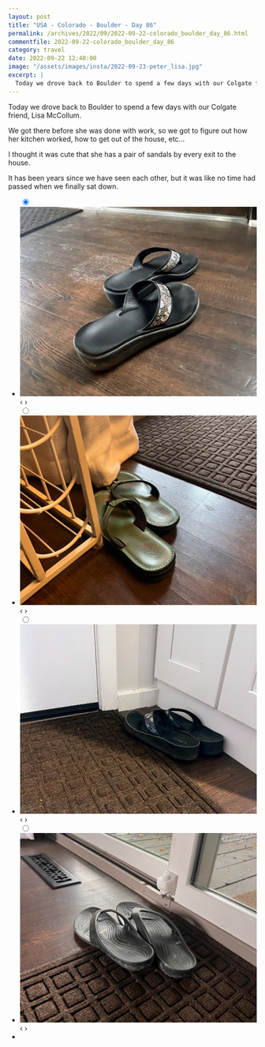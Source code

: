 ```yaml
---
layout: post
title: "USA - Colorado - Boulder - Day 86"
permalink: /archives/2022/09/2022-09-22-colorado_boulder_day_86.html
commentfile: 2022-09-22-colorado_boulder_day_86
category: travel
date: 2022-09-22 12:40:00
image: "/assets/images/insta/2022-09-23-peter_lisa.jpg"
excerpt: |
  Today we drove back to Boulder to spend a few days with our Colgate friend, Lisa McCollum.
---
```


Today we drove back to Boulder to spend a few days with our Colgate friend, Lisa McCollum.

We got there before she was done with work, so we got to figure out how her kitchen worked, how to get out of the house, etc...

I thought it was cute that she has a pair of sandals by every exit to the house.

It has been years since we have seen each other, but it was like no time had passed when we finally sat down.

<ul class="slides">
    <input type="radio" name="radio-btn" id="img-1" checked="checked" />
    <li class="slide-container">
        <div class="slide">
          <a href="/assets/images/insta/IMG_4509.jpg"><img src="/assets/images/insta/IMG_4509.jpg" /></a>
        </div>
        <div class="nav">
             <label for="img-4" class="prev">&#x2039;</label>
             <label for="img-2" class="next">&#x203a;</label>
         </div>
    </li>    <input type="radio" name="radio-btn" id="img-2"  />
    <li class="slide-container">
        <div class="slide">
          <a href="/assets/images/insta/IMG_4505.jpg"><img src="/assets/images/insta/IMG_4505.jpg" /></a>
        </div>
        <div class="nav">
             <label for="img-1" class="prev">&#x2039;</label>
             <label for="img-3" class="next">&#x203a;</label>
         </div>
    </li>    <input type="radio" name="radio-btn" id="img-3"  />
    <li class="slide-container">
        <div class="slide">
          <a href="/assets/images/insta/IMG_4508.jpg"><img src="/assets/images/insta/IMG_4508.jpg" /></a>
        </div>
        <div class="nav">
             <label for="img-2" class="prev">&#x2039;</label>
             <label for="img-4" class="next">&#x203a;</label>
         </div>
    </li>
    <input type="radio" name="radio-btn" id="img-4" />
    <li class="slide-container">
        <div class="slide">
          <a href="/assets/images/insta/IMG_4506.jpg"><img src="/assets/images/insta/IMG_4506.jpg" /></a>
        </div>
        <div class="nav">
             <label for="img-3" class="prev">&#x2039;</label>
             <label for="img-1" class="next">&#x203a;</label>
         </div>
    </li>
  <li class="nav-dots">
      <label for="img-1" class="nav-dot" id="img-dot-1"></label>      <label for="img-2" class="nav-dot" id="img-dot-2"></label>      <label for="img-3" class="nav-dot" id="img-dot-3"></label>
      <label for="img-4" class="nav-dot" id="img-dot-4"></label>
  </li>
</ul>

